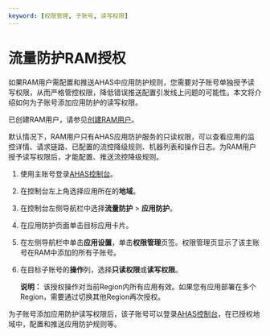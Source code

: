 ```yaml
---
keyword: [权限管理, 子账号, 读写权限]
---
```


# 流量防护RAM授权

如果RAM用户需配置和推送AHAS中应用防护规则，您需要对子账号单独授予读写权限，从而严格管控权限，降低错误推送配置引发线上问题的可能性。本文将介绍如何为子账号添加应用防护的读写权限。

已创建RAM用户，请参见[创建RAM用户](/cn.zh-CN/用户管理/创建RAM用户.md)。

默认情况下，RAM用户只有AHAS应用防护服务的只读权限，可以查看应用的监控详情、请求链路、已配置的流控降级规则、机器列表和操作日志。为RAM用户授予读写权限后，才能配置、推送流控降级规则。

1.  使用主账号登录[AHAS控制台](https://ahas.console.aliyun.com)。

2.  在控制台左上角选择应用所在的**地域**。

3.  在控制台左侧导航栏中选择**流量防护** \> **应用防护**。

4.  在应用防护页面单击目标应用卡片。

5.  在左侧导航栏中单击**应用设置**，单击**权限管理**页签。权限管理页显示了该主账号在RAM中添加的所有子账号。

6.  在目标子账号的**操作**列，选择**只读权限**或**读写权限**。

    **说明：** 该授权操作对当前Region内所有应用有效。如果您有应用部署在多个Region，需要通过切换其他Region再次授权。


为子账号添加应用防护读写权限后，该子账号可以登录[AHAS控制台](https://ahas.console.aliyun.com)，在已授权地域中，配置和推送应用防护规则等。

